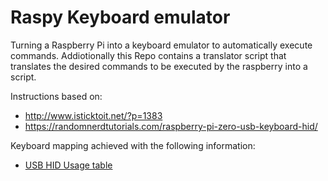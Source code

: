 # Raspy Keyboard emulator
Turning a Raspberry Pi into a keyboard emulator to automatically execute commands.
Addiotionally this Repo contains a translator script that translates the desired commands to be executed by the raspberry into a script.

Instructions based on:
- http://www.isticktoit.net/?p=1383
- https://randomnerdtutorials.com/raspberry-pi-zero-usb-keyboard-hid/

Keyboard mapping achieved with the following information:
- [USB HID Usage table](https://www.usb.org/sites/default/files/documents/hut1_12v2.pdf)
